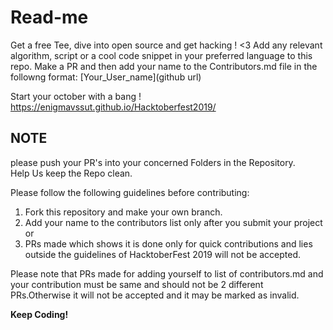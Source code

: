 <h1>Read-me</h1>
Get a free Tee, dive into open source and get hacking ! &lt;3
Add any relevant algorithm, script or a cool code snippet in your preferred language to this repo. Make a PR and then add your name to the Contributors.md file in the followng format: 
[Your_User_name](github url)

Start your october with a bang ! 
https://enigmavssut.github.io/Hacktoberfest2019/

<h2>NOTE</h2>
please push your PR's into your concerned Folders in the Repository.<br>
Help Us keep the Repo clean.<br> 

Please follow the following guidelines before contributing:
1. Fork this repository and make your own branch.
2. Add your name to the contributors list only after you submit your project or 
3. PRs made which shows it is done only for quick contributions and lies outside the guidelines of HacktoberFest 2019 will not be accepted.


Please note that PRs made for adding yourself to list of contributors.md and your contribution must be same and should not be 2 different PRs.Otherwise it will not be accepted and it may be marked as invalid.

<b>Keep Coding!<b>
